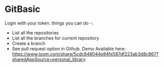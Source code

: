 # GitBasic
Login with your token.
things you can do -:
  - List all the repositories 
  - List all the branches for current repository 
  - Create a branch
  - See pull request option in Github.
Demo Available here: 
https://www.loom.com/share/5cdc848044e84fe587df223ab3d8c867?sharedAppSource=personal_library
